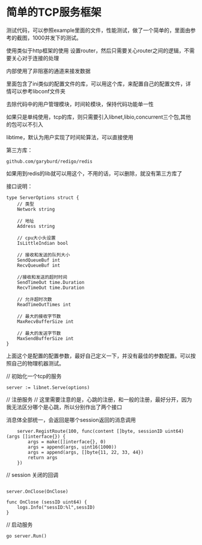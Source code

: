 # 简单的TCP服务框架

测试代码，可以参照example里面的文件，性能测试，做了一个简单的，里面由参考的截图，1000并发下的测试。

使用类似于http框架的使用
设置router，然后只需要关心router之间的逻辑，不需要关心对于连接的处理

内部使用了非阻塞的通道来接发数据

里面包含了ini类似的配置文件的库，可以用这个库，来配置自己的配置文件，详情可以参考libconf文件夹

去除代码中的用户管理模块，时间轮模块，保持代码功能单一性

如果只是单纯使用，tcp的库，则只需要引入libnet,libio,concurrent三个包,其他的包可以不引入

libtime，默认为用户实现了时间轮算法，可以直接使用

第三方库：

    github.com/garyburd/redigo/redis    

如果用到redis的lib就可以用这个，不用的话，可以删除，就没有第三方库了

接口说明：

```
type ServerOptions struct {
	// 类型
	Network string

	// 地址
	Address string

	// cpu大小头设置
	IsLittleIndian bool

	// 接收和发送的队列大小
	SendQueueBuf int
	RecvQueueBuf int

	//接收和发送的超时时间
	SendTimeOut time.Duration
	RecvTimeOut time.Duration

	// 允许超时次数
	ReadTimeOutTimes int

	// 最大的接收字节数
	MaxRecvBufferSize int

	// 最大的发送字节数
	MaxSendBufferSize int
}
```

上面这个是配置的配置参数，最好自己定义一下，并没有最佳的参数配置。可以按照自己的物理机器测试。

// 初始化一个tcp的服务

```
server := libnet.Serve(options)
```

// 注册服务
// 这里需要注意的是，心跳的注册，和一般的注册，最好分开，因为我无法区分哪个是心跳，所以分别作出了两个接口

消息体全部统一，会返回是哪个session返回的消息调用

```
    server.RegistRoute(100, func(content []byte, sessionID uint64) (args []interface{}) {
		args = make([]interface{}, 0)
		args = append(args, uint16(1000))
		args = append(args, []byte{11, 22, 33, 44})
		return args
	})
```

// session 关闭的回调

```

server.OnClose(OnClose)

func OnClose (sessID uint64) {
	logs.Info("sessID:%l",sessID)
}

```

// 启动服务

```
go server.Run()
```
